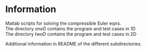 # Information

Matlab scripts for solving the compressible Euler eqns.  
The directory _oneD_ contains the program and test cases in 1D  
The directory _twoD_ contains the program and test cases in 2D  

Additional information in README of the different subdirectories.

